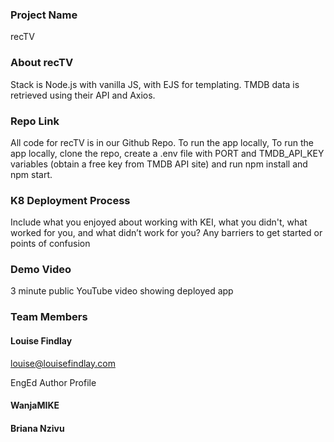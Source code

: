 ### Project Name

recTV

### About recTV

Stack is Node.js with vanilla JS, with EJS for templating. TMDB data is retrieved using their API and Axios.

### Repo Link

All code for recTV is in our Github Repo. To run the app locally, To run the app locally, clone the repo, create a .env file with PORT and TMDB_API_KEY variables (obtain a free key from TMDB API site) and run npm install and npm start.

### K8 Deployment Process

Include what you enjoyed about working with KEI, what you didn't, what worked for you, and what didn’t work for you? Any barriers to get started or points of confusion

### Demo Video

3 minute public YouTube video showing deployed app

### Team Members

#### Louise Findlay

louise@louisefindlay.com

EngEd Author Profile

#### WanjaMIKE

#### Briana Nzivu
